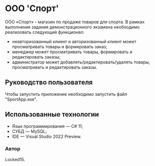 # ООО 'Спорт'

ООО «Спорт» - магазин по продаже товаров для спорта.
В рамках выполнения задания демонстрационного экзамена необходимо реализовать следующий функционал:

* неавторизованный клиент и авторизованный клиент может просматривать товары и формировать заказ;
* менеджер может просматривать товары, формировать и редактировать заказы;
* администратор может добавлять/редактировать/удалять товары, просматривать и редактировать заказы.

## Руководство пользователя

Чтобы запустить приложение необходимо запустить файл "SportApp.exe".

## Использованные технологии

* Язык программирования — C# 11;
* СУБД — MySQL;
* IDE — Visual Studio 2022 Preview.

### Автор

Locked15.
